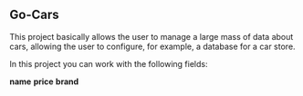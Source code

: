 ## Go-Cars


This project basically allows the user to manage a large mass of data about cars, allowing the user to configure, for example, a database for a car store.

In this project you can work with the following fields:

**name** 
**price**
**brand**

